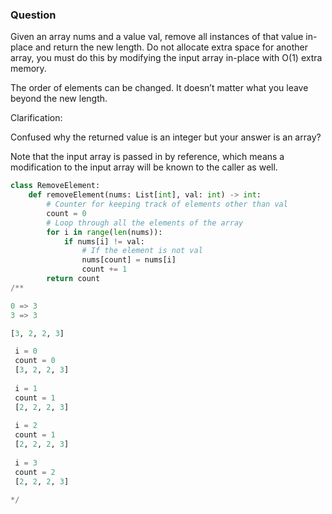 
### Question

Given an array nums and a value val, remove all instances of that value in-place and return the new length. Do not allocate extra space for another array, you must do this by modifying the input array in-place with O(1) extra memory.

The order of elements can be changed. It doesn’t matter what you leave beyond the new length.

Clarification:

Confused why the returned value is an integer but your answer is an array?

Note that the input array is passed in by reference, which means a modification to the input array will be known to the caller as well.

```py
class RemoveElement:
    def removeElement(nums: List[int], val: int) -> int:
        # Counter for keeping track of elements other than val
        count = 0
        # Loop through all the elements of the array
        for i in range(len(nums)):
            if nums[i] != val:
                # If the element is not val
                nums[count] = nums[i]
                count += 1
        return count
/**

0 => 3
3 => 3

[3, 2, 2, 3]

 i = 0
 count = 0
 [3, 2, 2, 3]
 
 i = 1
 count = 1
 [2, 2, 2, 3]
 
 i = 2
 count = 1
 [2, 2, 2, 3]
 
 i = 3
 count = 2
 [2, 2, 2, 3]

*/
```
